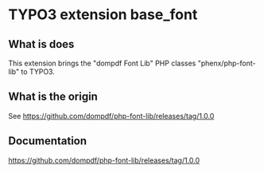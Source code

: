 # TYPO3 extension base_font

## What is does

This extension brings the "dompdf Font Lib" PHP classes "phenx/php-font-lib" to TYPO3.

## What is the origin

See https://github.com/dompdf/php-font-lib/releases/tag/1.0.0

## Documentation

https://github.com/dompdf/php-font-lib/releases/tag/1.0.0


